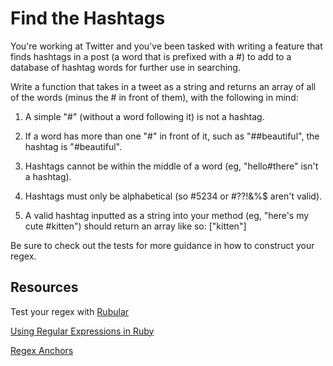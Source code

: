 

# Find the Hashtags

You're working at Twitter and you've been tasked with writing a feature that finds hashtags in a post (a word that is prefixed with a #) to add to a database of hashtag words for further use in searching.

Write a function that takes in a tweet as a string and returns an array of all of the words (minus the # in front of them), with the following in mind:

1. A simple "#" (without a word following it) is not a hashtag.

2. If a word has more than one "#" in front of it, such as "##beautiful", the hashtag is "#beautiful".

3. Hashtags cannot be within the middle of a word (eg, "hello#there" isn't a hashtag).

4. Hashtags must only be alphabetical (so #5234 or #??!&%$ aren't valid).

5. A valid hashtag inputted as a string into your method (eg, "here's my cute #kitten") should return an array like so: ["kitten"]

Be sure to check out the tests for more guidance in how to construct your regex.

## Resources

Test your regex with [Rubular](http://rubular.com/)

[Using Regular Expressions in Ruby](https://www.bluebox.net/insight/blog-article/using-regular-expressions-in-ruby-part-1-of-3)

[Regex Anchors](http://www.regular-expressions.info/anchors.html)
